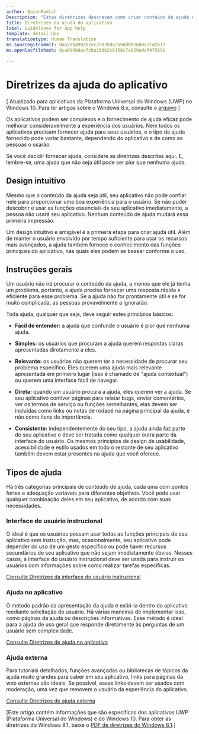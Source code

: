```yaml
---
author: QuinnRadich
Description: "Estas diretrizes descrevem como criar conteúdo da ajuda eficaz para seu aplicativo."
title: Diretrizes da ajuda do aplicativo
label: Guidelines for app help
template: detail.hbs
translationtype: Human Translation
ms.sourcegitcommit: 0aa2db498ab7ec25839da259dd0026b0a7cd2b13
ms.openlocfilehash: 0ca099b0acfcba16d62c6158c7a829adaf475891

---
```


# Diretrizes da ajuda do aplicativo

\[ Atualizado para aplicativos da Plataforma Universal do Windows (UWP) no Windows 10. Para ler artigos sobre o Windows 8.x, consulte o [arquivo](http://go.microsoft.com/fwlink/p/?linkid=619132) \]

Os aplicativos podem ser complexos e o fornecimento de ajuda eficaz pode melhorar consideravelmente a experiência dos usuários. Nem todos os aplicativos precisam fornecer ajuda para seus usuários, e o tipo de ajuda fornecido pode variar bastante, dependendo do aplicativo e de como as pessoas o usarão.

Se você decidir fornecer ajuda, considere as diretrizes descritas aqui. E, lembre-se, uma ajuda que não seja útil pode ser pior que nenhuma ajuda.

## <span id="intuitive_design"></span><span id="INTUITIVE_DESIGN"></span>Design intuitivo

Mesmo que o conteúdo da ajuda seja útil, seu aplicativo não pode confiar nele para proporcionar uma boa experiência para o usuário. Se não puder descobrir e usar as funções essenciais de seu aplicativo imediatamente, a pessoa não usará seu aplicativo. Nenhum conteúdo de ajuda mudará essa primeira impressão.

Um design intuitivo e amigável é a primeira etapa para criar ajuda útil. Além de manter o usuário envolvido por tempo suficiente para usar os recursos mais avançados, a ajuda também fornece o conhecimento das funções principais do aplicativo, nas quais eles podem se basear conforme o uso.

## <span id="general_instructions"></span><span id="GENERAL_INSTRUCTIONS"></span>Instruções gerais

Um usuário não irá procurar o conteúdo da ajuda, a menos que ele já tenha um problema, portanto, a ajuda precisa fornecer uma resposta rápida e eficiente para esse problema. Se a ajuda não for prontamente útil e se for muito complicada, as pessoas provavelmente a ignorarão.

Toda ajuda, qualquer que seja, deve seguir estes princípios básicos:

-   **Fácil de entender:** a ajuda que confunde o usuário é pior que nenhuma ajuda.

-   **Simples:** os usuários que procuram a ajuda querem respostas claras apresentadas diretamente a eles.

-   **Relevante:** os usuários não querem ter a necessidade de procurar seu problema específico. Eles querem uma ajuda mais relevante apresentada em primeiro lugar (isso é chamado de "ajuda contextual") ou querem uma interface fácil de navegar.

-   **Direta:** quando um usuário procura a ajuda, eles querem ver a ajuda. Se seu aplicativo contiver páginas para relatar bugs, enviar comentários, ver os termos de serviço ou funções semelhantes, elas devem ser incluídas como links ou notas de rodapé na página principal da ajuda, e não como itens de importância.

-   **Consistente:** independentemente do seu tipo, a ajuda ainda faz parte do seu aplicativo e deve ser tratada como qualquer outra parte da interface do usuário. Os mesmos princípios de design de usabilidade, acessibilidade e estilo usados em todo o restante de seu aplicativo também devem estar presentes na ajuda que você oferece.

## <span id="types_of_help"></span><span id="TYPES_OF_HELP"></span>Tipos de ajuda

Há três categorias principais de conteúdo de ajuda, cada uma com pontos fortes e adequação variáveis para diferentes objetivos. Você pode usar qualquer combinação deles em seu aplicativo, de acordo com suas necessidades.

### <span id="instructional_ui"></span><span id="INSTRUCTIONAL_UI"></span>Interface do usuário instrucional

O ideal é que os usuários possam usar todas as funções principais de seu aplicativo sem instrução, mas, ocasionalmente, seu aplicativo pode depender do uso de um gesto específico ou pode haver recursos secundários de seu aplicativo que não sejam imediatamente óbvios. Nesses casos, a interface do usuário instrucional deve ser usada para instruir os usuários com informações sobre como realizar tarefas específicas.

[Consulte Diretrizes da interface do usuário instrucional](instructional-ui.md)

### <span id="in_app_help"></span><span id="IN_APP_HELP"></span>Ajuda no aplicativo

O método padrão da apresentação da ajuda é exibi-la dentro do aplicativo mediante solicitação do usuário. Há várias maneiras de implementar isso, como páginas da ajuda ou descrições informativas. Esse método é ideal para a ajuda de uso geral que responde diretamente às perguntas de um usuário sem complexidade.

[Consulte Diretrizes de ajuda no aplicativo](in-app-help.md)

### <span id="external_help"></span><span id="EXTERNAL_HELP"></span>Ajuda externa

Para tutoriais detalhados, funções avançadas ou bibliotecas de tópicos da ajuda muito grandes para caber em seu aplicativo, links para páginas da web externas são ideais. Se possível, esses links devem ser usados com moderação, uma vez que removem o usuário da experiência do aplicativo.

[Consulte Diretrizes de ajuda externa](external-help.md)

\[Este artigo contém informações que são específicas dos aplicativos UWP (Plataforma Universal do Windows) e do Windows 10. Para obter as diretrizes do Windows 8.1, baixe o [PDF de diretrizes do Windows 8.1](https://go.microsoft.com/fwlink/p/?linkid=258743).\]



<!--HONumber=Aug16_HO3-->


